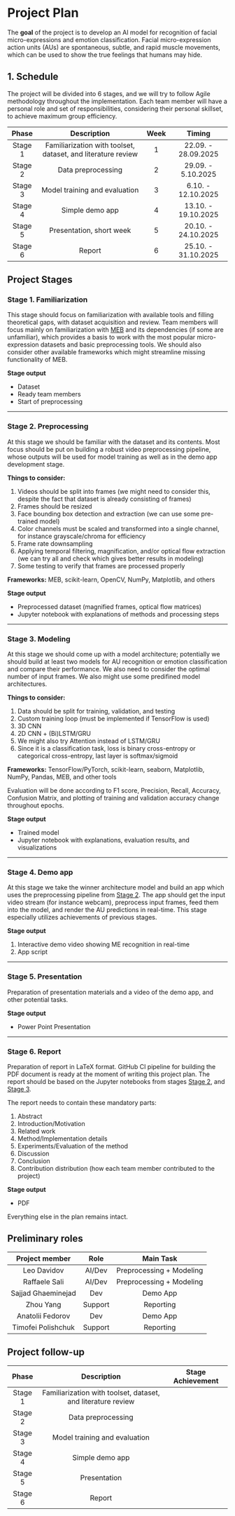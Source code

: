 # Project Plan

The **goal** of the project is to develop an AI model for recognition of facial micro-expressions and emotion classification. Facial micro-expression action units (AUs) are spontaneous, subtle, and rapid muscle movements, which can be used to show the true feelings that humans may hide.

## 1. Schedule

The project will be divided into 6 stages, and we will try to follow Agile methodology throughout the implementation. Each team member will have a personal role and set of responsibilities, considering their personal skillset, to achieve maximum group efficiency.

|  Phase  |                          Description                         |Week |        Timing       |
| :-----: | :----------------------------------------------------------: |:---:| :-----------------: |
| Stage 1 | Familiarization with toolset, dataset, and literature review |  1  | 22.09. - 28.09.2025 |
| Stage 2 |                      Data preprocessing                      |  2  |  29.09. - 5.10.2025 |
| Stage 3 |                 Model training and evaluation                |  3  |  6.10. - 12.10.2025 |
| Stage 4 |                       Simple demo app                        |  4  | 13.10. - 19.10.2025 |
| Stage 5 |                   Presentation, short week                   |  5  | 20.10. - 24.10.2025 |
| Stage 6 |                            Report                            |  6  | 25.10. - 31.10.2025 |

## Project Stages

### Stage 1. Familiarization

This stage should focus on familiarization with available tools and filling theoretical gaps, with dataset acquisition and review. Team members will focus mainly on familiarization with [MEB](https://github.com/tvaranka/meb) and its dependencies (if some are unfamiliar), which provides a basis to work with the most popular micro-expression datasets and basic preprocessing tools. We should also consider other available frameworks which might streamline missing functionality of MEB.

**Stage output**

* Dataset
* Ready team members
* Start of preprocessing

---

### Stage 2. Preprocessing

At this stage we should be familiar with the dataset and its contents. Most focus should be put on building a robust video preprocessing pipeline, whose outputs will be used for model training as well as in the demo app development stage.

**Things to consider:**

1. Videos should be split into frames (we might need to consider this, despite the fact that dataset is already consisting of frames)
2. Frames should be resized
3. Face bounding box detection and extraction (we can use some pre-trained model)
4. Color channels must be scaled and transformed into a single channel, for instance grayscale/chroma for efficiency
5. Frame rate downsampling
6. Applying temporal filtering, magnification, and/or optical flow extraction (we can try all and check which gives better results in modeling)
7. Some testing to verify that frames are processed properly

**Frameworks:** MEB, scikit-learn, OpenCV, NumPy, Matplotlib, and others

**Stage output**

* Preprocessed dataset (magnified frames, optical flow matrices)
* Jupyter notebook with explanations of methods and processing steps

---

### Stage 3. Modeling

At this stage we should come up with a model architecture; potentially we should build at least two models for AU recognition or emotion classification and compare their performance. We also need to consider the optimal number of input frames. We also might use some predifined model architectures.

**Things to consider:**

1. Data should be split for training, validation, and testing
2. Custom training loop (must be implemented if TensorFlow is used)
3. 3D CNN
4. 2D CNN + (Bi)LSTM/GRU
5. We might also try Attention instead of LSTM/GRU
6. Since it is a classification task, loss is binary cross-entropy or categorical cross-entropy, last layer is softmax/sigmoid

**Frameworks:** TensorFlow/PyTorch, scikit-learn, seaborn, Matplotlib, NumPy, Pandas, MEB, and other tools

Evaluation will be done according to F1 score, Precision, Recall, Accuracy, Confusion Matrix, and plotting of training and validation accuracy change throughout epochs.

**Stage output**

* Trained model
* Jupyter notebook with explanations, evaluation results, and visualizations

---

### Stage 4. Demo app

At this stage we take the winner architecture model and build an app which uses the preprocessing pipeline from [Stage 2](#stage-2-preprocessing). The app should get the input video stream (for instance webcam), preprocess input frames, feed them into the model, and render the AU predictions in real-time. This stage especially utilizes achievements of previous stages.

**Stage output**

1. Interactive demo video showing ME recognition in real-time
2. App script

---

### Stage 5. Presentation

Preparation of presentation materials and a video of the demo app, and other potential tasks.

**Stage output**

* Power Point Presentation

---

### Stage 6. Report

Preparation of report in LaTeX format. GitHub CI pipeline for building the PDF document is ready at the moment of writing this project plan. The report should be based on the Jupyter notebooks from stages [Stage 2](#stage-2-preprocessing), and [Stage 3](#stage-3-modeling).

The report needs to contain these mandatory parts:
 1. Abstract
 2. Introduction/Motivation
 3. Related work 
 4. Method/Implementation details
 5. Experiments/Evaluation of the method
 6. Discussion 
 7. Conclusion 
 8. Contribution distribution (how each team member contributed to the project)

**Stage output**

* PDF

Everything else in the plan remains intact.

## Preliminary roles
| Project member     |    Role    |   Main Task  |
|:------------------:|:----------:|:------------:|
| Leo Davidov        |   AI/Dev   | Preprocessing + Modeling |
| Raffaele Sali      |   AI/Dev   | Preprocessing + Modeling |
| Sajjad Ghaeminejad |    Dev     |   Demo App   |
| Zhou Yang          |  Support   |   Reporting  |
| Anatolii Fedorov   |   Dev      |   Demo App   |
| Timofei Polishchuk |  Support   |   Reporting  |

## Project follow-up

|  Phase  |                          Description                         |  Stage Achievement  |
| :-----: | :----------------------------------------------------------: | :-----------------: |
| Stage 1 | Familiarization with toolset, dataset, and literature review |  |
| Stage 2 |                      Data preprocessing                      |  |
| Stage 3 |                 Model training and evaluation                |  |
| Stage 4 |                        Simple demo app                       |  |
| Stage 5 |                         Presentation                         |  |
| Stage 6 |                            Report                            |  |









